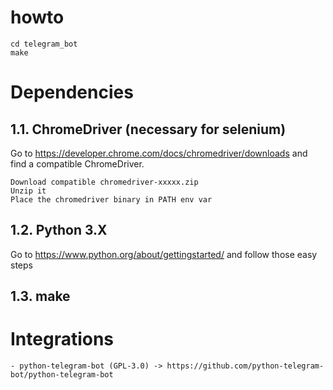 # howto
```
cd telegram_bot
make
```

# Dependencies
## 1.1. ChromeDriver (necessary for selenium)

Go to https://developer.chrome.com/docs/chromedriver/downloads and find a compatible ChromeDriver.

    Download compatible chromedriver-xxxxx.zip
    Unzip it
    Place the chromedriver binary in PATH env var

## 1.2. Python 3.X 

Go to https://www.python.org/about/gettingstarted/ and follow those easy steps

## 1.3. make

# Integrations
    - python-telegram-bot (GPL-3.0) -> https://github.com/python-telegram-bot/python-telegram-bot